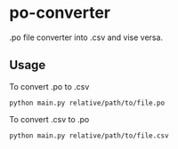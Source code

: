 # po-converter
.po file converter into .csv and vise versa.

## Usage 

To convert .po to .csv
```shell
python main.py relative/path/to/file.po
```

To convert .csv to .po
```shell
python main.py relative/path/to/file.csv
```
